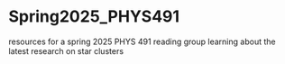 # Spring2025_PHYS491
resources for a spring 2025 PHYS 491 reading group learning about the latest research on star clusters

